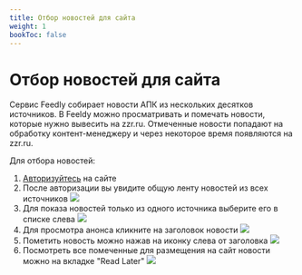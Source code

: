 ```yaml
---
title: Отбор новостей для сайта
weight: 1
bookToc: false
---
```



# Отбор новостей для сайта

Сервис Feedly собирает новости АПК из нескольких десятков источников. В Feeldy можно просматривать и помечать новости, которые нужно вывесить на zzr.ru. Отмеченные новости попадают на обработку контент-менеджеру и через некоторое время появляются на zzr.ru.

Для отбора новостей:
1. [Авторизуйтесь](../auth) на сайте
1. После авторизации вы увидите общую ленту новостей из всех источников  ![](../img/general_feed.png)
1. Для показа новостей только из одного источника выберите его в списке слева ![](../img/single_source_feed.png)
1. Для просмотра анонса кликните на заголовок новости ![](../img/news_summary.png)
1. Пометить новость можно нажав на иконку слева от заголовка ![](../img/mark_news.png)
1. Посмотреть все помеченные для размещения на сайт новости можно на вкладке "Read Later" ![](../img/all_marked_feed.png)